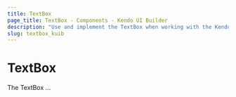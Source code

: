 ```yaml
---
title: TextBox
page_title: TextBox - Components - Kendo UI Builder
description: "Use and implement the TextBox when working with the Kendo UI Builder tool for creating and managing Angular and AngularJS-based web applications."
slug: textbox_kuib
---
```


# TextBox

The TextBox ...

<!-- screen -->
